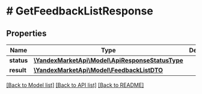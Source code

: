 # # GetFeedbackListResponse

## Properties

Name | Type | Description | Notes
------------ | ------------- | ------------- | -------------
**status** | [**\YandexMarketApi\Model\ApiResponseStatusType**](ApiResponseStatusType.md) |  | [optional]
**result** | [**\YandexMarketApi\Model\FeedbackListDTO**](FeedbackListDTO.md) |  | [optional]

[[Back to Model list]](../../README.md#models) [[Back to API list]](../../README.md#endpoints) [[Back to README]](../../README.md)
